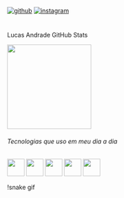 [![github](https://img.shields.io/badge/GitHub-100000?style=for-the-badge&logo=github&logoColor=white)](https://github.com/lucasandradegs)
[![instagram](https://img.shields.io/badge/Instagram-E4405F?style=for-the-badge&logo=instagram&logoColor=white)](https://instagram.com/lucasandradegs)

#
Lucas Andrade GitHub Stats
 
<img height="195em" src="https://github-readme-stats.vercel.app/api/top-langs/?username=lucasandradegs&layout=donut" />

###### Tecnologias que uso em meu dia a dia
<img src="https://cdn.jsdelivr.net/gh/devicons/devicon@latest/icons/github/github-original.svg" witdh="40" height="40"/> <img src="https://cdn.jsdelivr.net/gh/devicons/devicon@latest/icons/react/react-original.svg" witdh="40" height="40"/> <img src="https://cdn.jsdelivr.net/gh/devicons/devicon@latest/icons/typescript/typescript-original.svg" witdh="40" height="40"/> <img src="https://cdn.jsdelivr.net/gh/devicons/devicon@latest/icons/vercel/vercel-original.svg" width="40" height="40"/> <img src="https://cdn.jsdelivr.net/gh/devicons/devicon@latest/icons/nodejs/nodejs-original.svg" width="40" height="40"/>

!snake gif

<!--
lucasandradegs/lucasandradegs is a ✨ special ✨ repository because its README.md (this file) appears on your GitHub profile.

Here are some ideas to get you started:

🔭 I’m currently working on ...
🌱 I’m currently learning ...
👯 I’m looking to collaborate on ...
🤔 I’m looking for help with ...
💬 Ask me about ...
📫 How to reach me: ...
😄 Pronouns: ...
⚡ Fun fact: ...
-->
